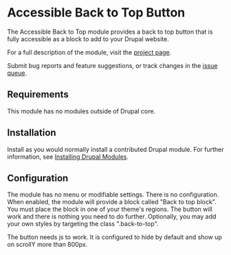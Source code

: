 
# Accessible Back to Top Button

The Accessible Back to Top module provides a back to top button that is fully accessible as a block to add to your Drupal website.

For a full description of the module, visit the
[project page](https://www.drupal.org/project/admin_menu).

Submit bug reports and feature suggestions, or track changes in the
[issue queue](https://www.drupal.org/project/issues/admin_menu).

## Requirements

This module has no modules outside of Drupal core.

## Installation

Install as you would normally install a contributed Drupal module. For further information, see
[Installing Drupal Modules](https://www.drupal.org/docs/extending-drupal/installing-drupal-modules).

## Configuration

The module has no menu or modifiable settings. There is no configuration. When enabled, the module will provide a block called "Back to top block". You must place the block in one of your theme's regions. The button will work and there is nothing you need to do further. Optionally, you may add your own styles by targeting the class ".back-to-top". 

The button needs js to work. It is configured to hide by default and show up on scrollY more than 800px.
